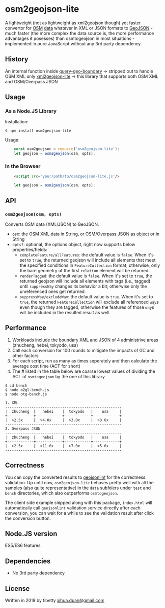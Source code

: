 osm2geojson-lite
============

A lightweight (not as lightweight as xml2geojson though) yet faster convertor for [OSM](http://openstreetmap.org) [data](http://wiki.openstreetmap.org/wiki/OSM_XML) whatever in XML or JSON formats to [GeoJSON](http://www.geojson.org/) - much faster (the more complex the data source is, the more performance advantages it posesses) than osmtogeojson in most situations - implemented in pure JavaScript without any 3rd party dependency.

History
-----
An internal function inside [query-geo-boundary](https://www.npmjs.com/package/query-geo-boundary) &rightarrow; stripped out to handle OSM XML only [xml2geojson-lite](https://www.npmjs.com/package/xml2geojson-lite) &rightarrow; this library that supports both OSM XML and OSM/Overpass JSON

Usage
-----

### As a Node.JS Library

Installation:

    $ npm install osm2geojson-lite

Usage:

```js
    const osm2geojson = require('osm2geojson-lite');
    let geojson = osm2geojson(osm, opts);
```

### In the Browser
```html
    <script src='your/path/to/osm2geojson-lite.js'/>
```
```js
    let geojson = osm2geojson(osm, opts);
```

API
---

### `osm2geojson(osm, opts)`

Converts OSM data (XML/JSON) to GeoJSON.

* `osm`: the OSM XML data in String, or OSM/Overpass JSON as object or in String
* `opts?`: optional, the options object, right now supports below properties/fields:
    - `completeFeature/allFeatures`:  the default value is `false`. When it's set to `true`, the returned geojson will include all elements that meet the specified conditions in `FeatureCollection` format; otherwise, only the bare geometry of the first `relation` element will be returned.
    - `renderTagged`: the default value is `false`. When it's set to `true`, the returned geojson will include all elements with tags (i.e., tagged) until `suppressWay` changes its behavior a bit; otherwise only the unreferenced ones get returned.
    - `suppressWay/excludeWay`: the default value is `true`. When it's set to `true`, the returned `FeatureCollection` will exclude all referenced `way`s even though they are tagged; otherwise the features of those `way`s will be included in the resulted result as well.


Performance
---
1. Workloads include the boundary XML and JSON of 4 administrive areas (zhucheng, hebei, tokyodo, usa)
2. Call each conversion for 100 rounds to mitigate the impacts of GC and other factors
3. For each script, run as many as times seperately and then calculate the average cost time (ACT for short)
4. The # listed in the table below are coarse lowest values of dividing the ACT of `osmtogeojson` by the one of this library
```
$ cd bench
$ node o2gl-bench.js
$ node otg-bench.js

1. XML
-----------------------------------------------------
|  zhucheng  |   hebei    |  tokyodo   |    usa     |
+------------+------------+------------+------------+
|  >2.5x     |  >4.0x     |  >3.0x     |  >3.0x     |
-----------------------------------------------------
2. Overpass JSON
-----------------------------------------------------
|  zhucheng  |   hebei    |  tokyodo   |    usa     |
+------------+------------+------------+------------+
|  >2.5x     |  >11.0x    |  >7.0x     |  >5.0x     |
-----------------------------------------------------
```

Correctness
---
You can copy the converted results to [geojsonlint](http://geojsonlint.com) for the correctness validation.  Up until now, `osm2geojson-lite` behaves pretty well with all the samples (also quite representative) in the `data` subfolers under `test` and `bench` directories, which also outperforms `osmtogeojson`. 

The client side example shipped along with this package, `index.html` will automatically call `geojsonlint` validation service directly after each conversion, you can wait for a while to see the validation result after click the conversion button.

Node.JS version
---
  ES5/ES6 features
  
Dependencies
---
  - No 3rd party dependency

License
---
Written in 2018 by tibetty <xihua.duan@gmail.com>
